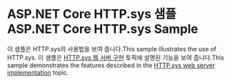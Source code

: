 # <a name="aspnet-core-httpsys-sample"></a><span data-ttu-id="82957-101">ASP.NET Core HTTP.sys 샘플</span><span class="sxs-lookup"><span data-stu-id="82957-101">ASP.NET Core HTTP.sys Sample</span></span>

<span data-ttu-id="82957-102">이 샘플은 HTTP.sys의 사용법을 보여 줍니다.</span><span class="sxs-lookup"><span data-stu-id="82957-102">This sample illustrates the use of HTTP.sys.</span></span> <span data-ttu-id="82957-103">이 샘플은 [HTTP.sys 웹 서버 구현](https://docs.microsoft.com/aspnet/core/fundamentals/servers/httpsys) 토픽에 설명된 기능을 보여 줍니다.</span><span class="sxs-lookup"><span data-stu-id="82957-103">This sample demonstrates the features described in the [HTTP.sys web server implementation](https://docs.microsoft.com/aspnet/core/fundamentals/servers/httpsys) topic.</span></span>
